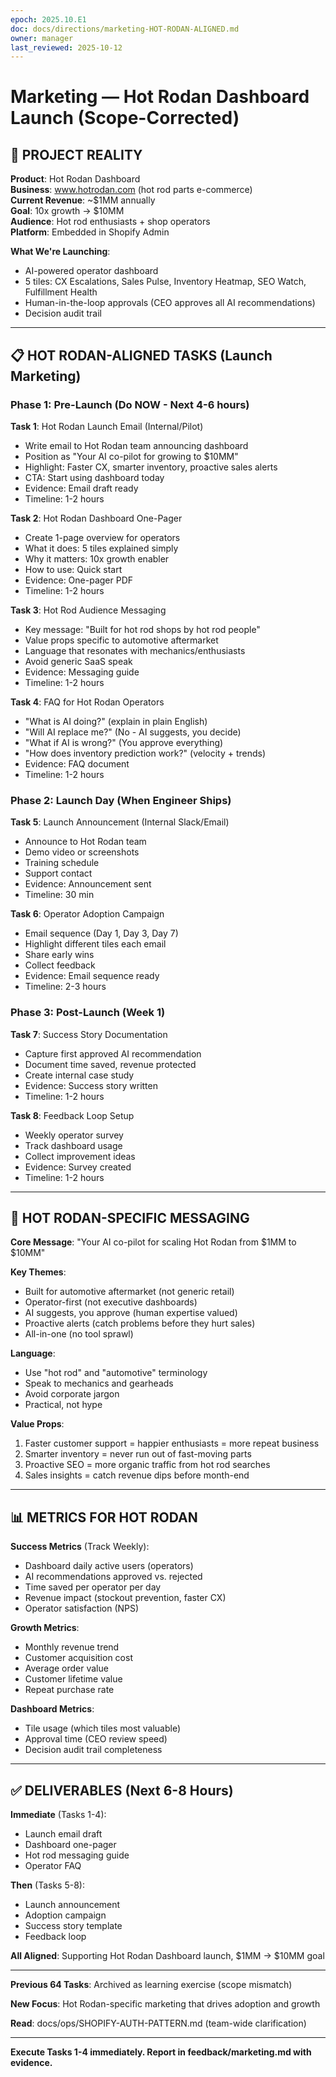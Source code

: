 ```yaml
---
epoch: 2025.10.E1
doc: docs/directions/marketing-HOT-RODAN-ALIGNED.md
owner: manager
last_reviewed: 2025-10-12
---
```


# Marketing — Hot Rodan Dashboard Launch (Scope-Corrected)

## 🎯 PROJECT REALITY

**Product**: Hot Rodan Dashboard  
**Business**: www.hotrodan.com (hot rod parts e-commerce)  
**Current Revenue**: ~$1MM annually  
**Goal**: 10x growth → $10MM  
**Audience**: Hot rod enthusiasts + shop operators  
**Platform**: Embedded in Shopify Admin

**What We're Launching**:

- AI-powered operator dashboard
- 5 tiles: CX Escalations, Sales Pulse, Inventory Heatmap, SEO Watch, Fulfillment Health
- Human-in-the-loop approvals (CEO approves all AI recommendations)
- Decision audit trail

---

## 📋 HOT RODAN-ALIGNED TASKS (Launch Marketing)

### Phase 1: Pre-Launch (Do NOW - Next 4-6 hours)

**Task 1**: Hot Rodan Launch Email (Internal/Pilot)

- Write email to Hot Rodan team announcing dashboard
- Position as "Your AI co-pilot for growing to $10MM"
- Highlight: Faster CX, smarter inventory, proactive sales alerts
- CTA: Start using dashboard today
- Evidence: Email draft ready
- Timeline: 1-2 hours

**Task 2**: Hot Rodan Dashboard One-Pager

- Create 1-page overview for operators
- What it does: 5 tiles explained simply
- Why it matters: 10x growth enabler
- How to use: Quick start
- Evidence: One-pager PDF
- Timeline: 1-2 hours

**Task 3**: Hot Rod Audience Messaging

- Key message: "Built for hot rod shops by hot rod people"
- Value props specific to automotive aftermarket
- Language that resonates with mechanics/enthusiasts
- Avoid generic SaaS speak
- Evidence: Messaging guide
- Timeline: 1-2 hours

**Task 4**: FAQ for Hot Rodan Operators

- "What is AI doing?" (explain in plain English)
- "Will AI replace me?" (No - AI suggests, you decide)
- "What if AI is wrong?" (You approve everything)
- "How does inventory prediction work?" (velocity + trends)
- Evidence: FAQ document
- Timeline: 1-2 hours

### Phase 2: Launch Day (When Engineer Ships)

**Task 5**: Launch Announcement (Internal Slack/Email)

- Announce to Hot Rodan team
- Demo video or screenshots
- Training schedule
- Support contact
- Evidence: Announcement sent
- Timeline: 30 min

**Task 6**: Operator Adoption Campaign

- Email sequence (Day 1, Day 3, Day 7)
- Highlight different tiles each email
- Share early wins
- Collect feedback
- Evidence: Email sequence ready
- Timeline: 2-3 hours

### Phase 3: Post-Launch (Week 1)

**Task 7**: Success Story Documentation

- Capture first approved AI recommendation
- Document time saved, revenue protected
- Create internal case study
- Evidence: Success story written
- Timeline: 1-2 hours

**Task 8**: Feedback Loop Setup

- Weekly operator survey
- Track dashboard usage
- Collect improvement ideas
- Evidence: Survey created
- Timeline: 1-2 hours

---

## 🎯 HOT RODAN-SPECIFIC MESSAGING

**Core Message**:
"Your AI co-pilot for scaling Hot Rodan from $1MM to $10MM"

**Key Themes**:

- Built for automotive aftermarket (not generic retail)
- Operator-first (not executive dashboards)
- AI suggests, you approve (human expertise valued)
- Proactive alerts (catch problems before they hurt sales)
- All-in-one (no tool sprawl)

**Language**:

- Use "hot rod" and "automotive" terminology
- Speak to mechanics and gearheads
- Avoid corporate jargon
- Practical, not hype

**Value Props**:

1. Faster customer support = happier enthusiasts = more repeat business
2. Smarter inventory = never run out of fast-moving parts
3. Proactive SEO = more organic traffic from hot rod searches
4. Sales insights = catch revenue dips before month-end

---

## 📊 METRICS FOR HOT RODAN

**Success Metrics** (Track Weekly):

- Dashboard daily active users (operators)
- AI recommendations approved vs. rejected
- Time saved per operator per day
- Revenue impact (stockout prevention, faster CX)
- Operator satisfaction (NPS)

**Growth Metrics**:

- Monthly revenue trend
- Customer acquisition cost
- Average order value
- Customer lifetime value
- Repeat purchase rate

**Dashboard Metrics**:

- Tile usage (which tiles most valuable)
- Approval time (CEO review speed)
- Decision audit trail completeness

---

## ✅ DELIVERABLES (Next 6-8 Hours)

**Immediate** (Tasks 1-4):

- Launch email draft
- Dashboard one-pager
- Hot rod messaging guide
- Operator FAQ

**Then** (Tasks 5-8):

- Launch announcement
- Adoption campaign
- Success story template
- Feedback loop

**All Aligned**: Supporting Hot Rodan Dashboard launch, $1MM → $10MM goal

---

**Previous 64 Tasks**: Archived as learning exercise (scope mismatch)

**New Focus**: Hot Rodan-specific marketing that drives adoption and growth

**Read**: docs/ops/SHOPIFY-AUTH-PATTERN.md (team-wide clarification)

---

**Execute Tasks 1-4 immediately. Report in feedback/marketing.md with evidence.**
